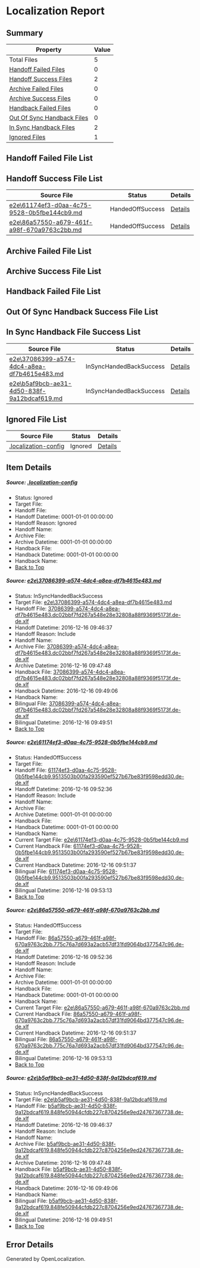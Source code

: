 # <a name='report-top'></a> Localization Report

## Summary
 Property | Value 
 -------- | ----- 
 Total Files | 5
[ Handoff Failed Files ](#handoff-failed-list)| 0
[ Handoff Success Files ](#handoff-success-list)| 2
[ Archive Failed Files ](#archive-failed-list)| 0
[ Archive Success Files ](#archive-success-list)| 0
[ Handback Failed Files ](#handback-failed-list)| 0
[ Out Of Sync Handback Files ](#outofsync-handback-success-list)| 0
[ In Sync Handback Files ](#insync-handback-success-list)| 2
[ Ignored Files ](#ignored-list)| 1

## <a name='handoff-failed-list'></a> Handoff Failed File List

## <a name='handoff-success-list'></a> Handoff Success File List
 Source File | Status | Details 
 ----------- | ------ | ------- 
 [e2e\61174ef3-d0aa-4c75-9528-0b5fbe144cb9.md](https://github.com/OpenLocalizationTestOrg/ol-test0/blob/912bff7efa4b22b7f81f3ee4c1d40c772b2e2ce1/e2e/61174ef3-d0aa-4c75-9528-0b5fbe144cb9.md) | HandedOffSuccess | [Details](#83dbb8e56a0cd5f2c93249c278ec7ae844f122402)
 [e2e\86a57550-a679-461f-a98f-670a9763c2bb.md](https://github.com/OpenLocalizationTestOrg/ol-test0/blob/912bff7efa4b22b7f81f3ee4c1d40c772b2e2ce1/e2e/86a57550-a679-461f-a98f-670a9763c2bb.md) | HandedOffSuccess | [Details](#c6e5bbf5d08ff9064675aa51ea3880754739522f3)

## <a name='archive-failed-list'></a> Archive Failed File List

## <a name='archive-success-list'></a> Archive Success File List

## <a name='handback-failed-list'></a> Handback Failed File List

## <a name='outofsync-handback-success-list'></a> Out Of Sync Handback Success File List

## <a name='insync-handback-success-list'></a> In Sync Handback File Success List
 Source File | Status | Details 
 ----------- | ------ | ------- 
 [e2e\37086399-a574-4dc4-a8ea-df7b4615e483.md](https://github.com/OpenLocalizationTestOrg/ol-test0/blob/75ff045036fb2d24b02a358f0dcd82556dc6364a/e2e/37086399-a574-4dc4-a8ea-df7b4615e483.md) | InSyncHandedBackSuccess | [Details](#fd5d65eb594080450078d579b0d3127a21480f131)
 [e2e\b5af9bcb-ae31-4d50-838f-9a12bdcaf619.md](https://github.com/OpenLocalizationTestOrg/ol-test0/blob/75ff045036fb2d24b02a358f0dcd82556dc6364a/e2e/b5af9bcb-ae31-4d50-838f-9a12bdcaf619.md) | InSyncHandedBackSuccess | [Details](#932db14d140c92fe3fc6dca500461f4ff87b18b54)

## <a name='ignored-list'></a> Ignored File List
 Source File | Status | Details 
 ----------- | ------ | ------- 
 [.localization-config](https://github.com/OpenLocalizationTestOrg/ol-test0/blob/912bff7efa4b22b7f81f3ee4c1d40c772b2e2ce1/.localization-config) | Ignored | [Details](#cb0632cf59c1387fc1742bfb9fa3c47f87e2e5c90)

## Item Details
##### <a name='cb0632cf59c1387fc1742bfb9fa3c47f87e2e5c90'></a> Source: [.localization-config](https://github.com/OpenLocalizationTestOrg/ol-test0/blob/912bff7efa4b22b7f81f3ee4c1d40c772b2e2ce1/.localization-config)
* Status: Ignored
* Target File: 
* Handoff File: 
* Handoff Datetime: 0001-01-01 00:00:00
* Handoff Reason: Ignored
* Handoff Name: 
* Archive File: 
* Archive Datetime: 0001-01-01 00:00:00
* Handback File: 
* Handback Datetime: 0001-01-01 00:00:00
* Handback Name: 
* [Back to Top](#report-top)

##### <a name='fd5d65eb594080450078d579b0d3127a21480f131'></a> Source: [e2e\37086399-a574-4dc4-a8ea-df7b4615e483.md](https://github.com/OpenLocalizationTestOrg/ol-test0/blob/75ff045036fb2d24b02a358f0dcd82556dc6364a/e2e/37086399-a574-4dc4-a8ea-df7b4615e483.md)
* Status: InSyncHandedBackSuccess
* Target File: [e2e\37086399-a574-4dc4-a8ea-df7b4615e483.md](https://github.com/OpenLocalizationTestOrg/ol-test0-dede/blob/416f204da469e17b7e7581d7e5cbef40ad132114/e2e/37086399-a574-4dc4-a8ea-df7b4615e483.md)
* Handoff File: [37086399-a574-4dc4-a8ea-df7b4615e483.dc02bbf7fd267a548e28e32808a88f9369f5173f.de-de.xlf](https://github.com/OpenLocalizationTestOrg/ol-test0-handoff/blob/f7fd63ff20b8841a1344d7fb2bf8afeddbbcaa31/ol-handoff/OpenLocalizationTestOrg/ol-test0-dede/xinjiang/ht/37086399-a574-4dc4-a8ea-df7b4615e483.dc02bbf7fd267a548e28e32808a88f9369f5173f.de-de.xlf)
* Handoff Datetime: 2016-12-16 09:46:37
* Handoff Reason: Include
* Handoff Name: 
* Archive File: [37086399-a574-4dc4-a8ea-df7b4615e483.dc02bbf7fd267a548e28e32808a88f9369f5173f.de-de.xlf](https://github.com/OpenLocalizationTestOrg/ol-test0-handoff/blob/ffbeaf9180a6d526a846bf864066f0761ddefede/ol-archive/OpenLocalizationTestOrg/ol-test0-dede/xinjiang/ht/37086399-a574-4dc4-a8ea-df7b4615e483.dc02bbf7fd267a548e28e32808a88f9369f5173f.de-de.xlf)
* Archive Datetime: 2016-12-16 09:47:48
* Handback File: [37086399-a574-4dc4-a8ea-df7b4615e483.dc02bbf7fd267a548e28e32808a88f9369f5173f.de-de.xlf](https://github.com/OpenLocalizationTestOrg/ol-test0-handback/blob/b4643183457dafadfa4ca5015d02ab78bf05bfc3/ol-handback/OpenLocalizationTestOrg/ol-test0-dede/xinjiang/ht/37086399-a574-4dc4-a8ea-df7b4615e483.dc02bbf7fd267a548e28e32808a88f9369f5173f.de-de.xlf)
* Handback Datetime: 2016-12-16 09:49:06
* Handback Name: 
* Bilingual File: [37086399-a574-4dc4-a8ea-df7b4615e483.dc02bbf7fd267a548e28e32808a88f9369f5173f.de-de.xlf](https://github.com/OpenLocalizationTestOrg/ol-test0-handback/blob/b4643183457dafadfa4ca5015d02ab78bf05bfc3/ol-handback/OpenLocalizationTestOrg/ol-test0-dede/xinjiang/ht/37086399-a574-4dc4-a8ea-df7b4615e483.dc02bbf7fd267a548e28e32808a88f9369f5173f.de-de.xlf)
* Bilingual Datetime: 2016-12-16 09:49:51
* [Back to Top](#report-top)

##### <a name='83dbb8e56a0cd5f2c93249c278ec7ae844f122402'></a> Source: [e2e\61174ef3-d0aa-4c75-9528-0b5fbe144cb9.md](https://github.com/OpenLocalizationTestOrg/ol-test0/blob/912bff7efa4b22b7f81f3ee4c1d40c772b2e2ce1/e2e/61174ef3-d0aa-4c75-9528-0b5fbe144cb9.md)
* Status: HandedOffSuccess
* Target File: 
* Handoff File: [61174ef3-d0aa-4c75-9528-0b5fbe144cb9.9513503b00fa293590ef527b67be83f9598edd30.de-de.xlf](https://github.com/OpenLocalizationTestOrg/ol-test0-handoff/blob/92edff53a4927cd257028fc54715230f90430dd7/ol-handoff/OpenLocalizationTestOrg/ol-test0-dede/xinjiang/ht/61174ef3-d0aa-4c75-9528-0b5fbe144cb9.9513503b00fa293590ef527b67be83f9598edd30.de-de.xlf)
* Handoff Datetime: 2016-12-16 09:52:36
* Handoff Reason: Include
* Handoff Name: 
* Archive File: 
* Archive Datetime: 0001-01-01 00:00:00
* Handback File: 
* Handback Datetime: 0001-01-01 00:00:00
* Handback Name: 
* Current Target File: [e2e\61174ef3-d0aa-4c75-9528-0b5fbe144cb9.md](https://github.com/OpenLocalizationTestOrg/ol-test0-dede/blob/f8e1239210c841ec51043bf50e7762647d87f3bc/e2e/61174ef3-d0aa-4c75-9528-0b5fbe144cb9.md)
* Current Handback File: [61174ef3-d0aa-4c75-9528-0b5fbe144cb9.9513503b00fa293590ef527b67be83f9598edd30.de-de.xlf](https://github.com/OpenLocalizationTestOrg/ol-test0-handback/blob/f9f045f63d449cf2bdafa180d503afe5d2cb2078/ol-handback/OpenLocalizationTestOrg/ol-test0-dede/xinjiang/ht/61174ef3-d0aa-4c75-9528-0b5fbe144cb9.9513503b00fa293590ef527b67be83f9598edd30.de-de.xlf)
* Current Handback Datetime: 2016-12-16 09:51:37
* Bilingual File: [61174ef3-d0aa-4c75-9528-0b5fbe144cb9.9513503b00fa293590ef527b67be83f9598edd30.de-de.xlf](https://github.com/OpenLocalizationTestOrg/ol-test0-handback/blob/f9f045f63d449cf2bdafa180d503afe5d2cb2078/ol-handback/OpenLocalizationTestOrg/ol-test0-dede/xinjiang/ht/61174ef3-d0aa-4c75-9528-0b5fbe144cb9.9513503b00fa293590ef527b67be83f9598edd30.de-de.xlf)
* Bilingual Datetime: 2016-12-16 09:53:13
* [Back to Top](#report-top)

##### <a name='c6e5bbf5d08ff9064675aa51ea3880754739522f3'></a> Source: [e2e\86a57550-a679-461f-a98f-670a9763c2bb.md](https://github.com/OpenLocalizationTestOrg/ol-test0/blob/912bff7efa4b22b7f81f3ee4c1d40c772b2e2ce1/e2e/86a57550-a679-461f-a98f-670a9763c2bb.md)
* Status: HandedOffSuccess
* Target File: 
* Handoff File: [86a57550-a679-461f-a98f-670a9763c2bb.775c76a7d693a2acb57df31fd9064bd377547c96.de-de.xlf](https://github.com/OpenLocalizationTestOrg/ol-test0-handoff/blob/92edff53a4927cd257028fc54715230f90430dd7/ol-handoff/OpenLocalizationTestOrg/ol-test0-dede/xinjiang/ht/86a57550-a679-461f-a98f-670a9763c2bb.775c76a7d693a2acb57df31fd9064bd377547c96.de-de.xlf)
* Handoff Datetime: 2016-12-16 09:52:36
* Handoff Reason: Include
* Handoff Name: 
* Archive File: 
* Archive Datetime: 0001-01-01 00:00:00
* Handback File: 
* Handback Datetime: 0001-01-01 00:00:00
* Handback Name: 
* Current Target File: [e2e\86a57550-a679-461f-a98f-670a9763c2bb.md](https://github.com/OpenLocalizationTestOrg/ol-test0-dede/blob/f8e1239210c841ec51043bf50e7762647d87f3bc/e2e/86a57550-a679-461f-a98f-670a9763c2bb.md)
* Current Handback File: [86a57550-a679-461f-a98f-670a9763c2bb.775c76a7d693a2acb57df31fd9064bd377547c96.de-de.xlf](https://github.com/OpenLocalizationTestOrg/ol-test0-handback/blob/f9f045f63d449cf2bdafa180d503afe5d2cb2078/ol-handback/OpenLocalizationTestOrg/ol-test0-dede/xinjiang/ht/86a57550-a679-461f-a98f-670a9763c2bb.775c76a7d693a2acb57df31fd9064bd377547c96.de-de.xlf)
* Current Handback Datetime: 2016-12-16 09:51:37
* Bilingual File: [86a57550-a679-461f-a98f-670a9763c2bb.775c76a7d693a2acb57df31fd9064bd377547c96.de-de.xlf](https://github.com/OpenLocalizationTestOrg/ol-test0-handback/blob/f9f045f63d449cf2bdafa180d503afe5d2cb2078/ol-handback/OpenLocalizationTestOrg/ol-test0-dede/xinjiang/ht/86a57550-a679-461f-a98f-670a9763c2bb.775c76a7d693a2acb57df31fd9064bd377547c96.de-de.xlf)
* Bilingual Datetime: 2016-12-16 09:53:13
* [Back to Top](#report-top)

##### <a name='932db14d140c92fe3fc6dca500461f4ff87b18b54'></a> Source: [e2e\b5af9bcb-ae31-4d50-838f-9a12bdcaf619.md](https://github.com/OpenLocalizationTestOrg/ol-test0/blob/75ff045036fb2d24b02a358f0dcd82556dc6364a/e2e/b5af9bcb-ae31-4d50-838f-9a12bdcaf619.md)
* Status: InSyncHandedBackSuccess
* Target File: [e2e\b5af9bcb-ae31-4d50-838f-9a12bdcaf619.md](https://github.com/OpenLocalizationTestOrg/ol-test0-dede/blob/416f204da469e17b7e7581d7e5cbef40ad132114/e2e/b5af9bcb-ae31-4d50-838f-9a12bdcaf619.md)
* Handoff File: [b5af9bcb-ae31-4d50-838f-9a12bdcaf619.848fe50944cfdb227c8704256e9ed24767367738.de-de.xlf](https://github.com/OpenLocalizationTestOrg/ol-test0-handoff/blob/f7fd63ff20b8841a1344d7fb2bf8afeddbbcaa31/ol-handoff/OpenLocalizationTestOrg/ol-test0-dede/xinjiang/ht/b5af9bcb-ae31-4d50-838f-9a12bdcaf619.848fe50944cfdb227c8704256e9ed24767367738.de-de.xlf)
* Handoff Datetime: 2016-12-16 09:46:37
* Handoff Reason: Include
* Handoff Name: 
* Archive File: [b5af9bcb-ae31-4d50-838f-9a12bdcaf619.848fe50944cfdb227c8704256e9ed24767367738.de-de.xlf](https://github.com/OpenLocalizationTestOrg/ol-test0-handoff/blob/ffbeaf9180a6d526a846bf864066f0761ddefede/ol-archive/OpenLocalizationTestOrg/ol-test0-dede/xinjiang/ht/b5af9bcb-ae31-4d50-838f-9a12bdcaf619.848fe50944cfdb227c8704256e9ed24767367738.de-de.xlf)
* Archive Datetime: 2016-12-16 09:47:48
* Handback File: [b5af9bcb-ae31-4d50-838f-9a12bdcaf619.848fe50944cfdb227c8704256e9ed24767367738.de-de.xlf](https://github.com/OpenLocalizationTestOrg/ol-test0-handback/blob/b4643183457dafadfa4ca5015d02ab78bf05bfc3/ol-handback/OpenLocalizationTestOrg/ol-test0-dede/xinjiang/ht/b5af9bcb-ae31-4d50-838f-9a12bdcaf619.848fe50944cfdb227c8704256e9ed24767367738.de-de.xlf)
* Handback Datetime: 2016-12-16 09:49:06
* Handback Name: 
* Bilingual File: [b5af9bcb-ae31-4d50-838f-9a12bdcaf619.848fe50944cfdb227c8704256e9ed24767367738.de-de.xlf](https://github.com/OpenLocalizationTestOrg/ol-test0-handback/blob/b4643183457dafadfa4ca5015d02ab78bf05bfc3/ol-handback/OpenLocalizationTestOrg/ol-test0-dede/xinjiang/ht/b5af9bcb-ae31-4d50-838f-9a12bdcaf619.848fe50944cfdb227c8704256e9ed24767367738.de-de.xlf)
* Bilingual Datetime: 2016-12-16 09:49:51
* [Back to Top](#report-top)


## Error Details

Generated by OpenLocalization.
